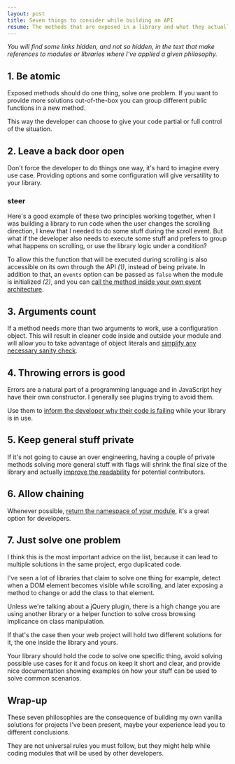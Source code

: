 ```yaml
---
layout: post
title: Seven things to consider while building an API
resume: The methods that are exposed in a library and what they actually do, can force the developer to follow bad practices and generate anti patterns. The consequences can be huge, that's why the design of the programming interface is crucial, even in the smallest cases.
---
```


*You will find some links hidden, and not so hidden, in the text that make references to modules or libraries where I've applied a given philosophy.*

## 1. Be atomic

Exposed methods should do one thing, solve one problem. If you want to provide more solutions out-of-the-box you can group different public functions in a new method.

This way the developer can choose to give your code partial or full control of the situation.


## 2. Leave a back door open

Don't force the developer to do things one way, it's hard to imagine every use case. Providing options and some configuration will give versatility to your library.


### steer

Here's a good example of these two principles working together, when I was building a library to run code when the user changes the scrolling direction, I knew that I needed to do some stuff during the scroll event. But what if the developer also needs to execute some stuff and prefers to group what happens on scrolling, or use the library logic under a condition?

To allow this the function that will be executed during scrolling is also accessible on its own through the API *(1)*, instead of being private. In addition to that, an `events` option can be passed as `false` when the module is initialized *(2)*, and you can <a href="https://github.com/jeremenichelli/steer#steertrigger" target="_blank">call the method inside your own event architecture</a>.


## 3. Arguments count

If a method needs more than two arguments to work, use a configuration object. This will result in cleaner code inside and outside your module and will allow you to take advantage of object literals and <a href="https://github.com/jeremenichelli/scrollProgress/blob/master/dist/scrollProgress.js#L58" target="_blank">simplify any necessary sanity check</a>.


## 4. Throwing errors is good

Errors are a natural part of a programming language and in JavaScript hey have their own constructor. I generally see plugins trying to avoid them.

Use them to <a href="https://github.com/jeremenichelli/mnster/blob/master/dist/mnster.js#L179" target="_blank">inform the developer why their code is failing</a> while your library is in use.


## 5. Keep general stuff private

If it's not going to cause an over engineering, having a couple of private methods solving more general stuff with flags will shrink the final size of the library and actually <a href="https://github.com/jeremenichelli/vigenere/blob/master/src/vigenere.js#L69" target="_blank">improve the readability</a> for potential contributors.


## 6. Allow chaining

Whenever possible, <a href="https://github.com/jeremenichelli/jabiru/blob/master/src/jabiru.js#L73" target="_blank">return the namespace of your module</a>, it's a great option for developers.


## 7. Just solve one problem

I think this is the most important advice on the list, because it can lead to multiple solutions in the same project, ergo duplicated code.

I've seen a lot of libraries that claim to solve one thing for example, detect when a DOM element becomes visible while scrolling, and later exposing a method to change or add the class to that element.

Unless we're talking about a jQuery plugin, there is a high change you are using another library or a helper function to solve cross browsing implicance on class manipulation. 

If that's the case then your web project will hold two different solutions for it, the one inside the library and yours.

Your library should hold the code to solve one specific thing, avoid solving possible use cases for it and focus on keep it short and clear, and provide nice documentation showing examples on how your stuff can be used to solve common scenarios.


## Wrap-up

These seven philosophies are the consequence of building my own vanilla solutions for projects I've been present, maybe your experience lead you to different conclusions.

They are not universal rules you must follow, but they might help while coding modules that will be used by other developers.
